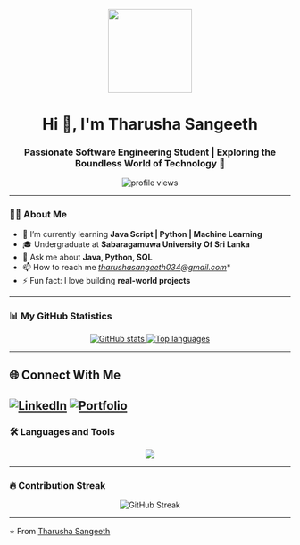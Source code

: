 <!-- Profile Header -->
<p align="center">
  <img src="https://i.ibb.co/FzYVmhC/hacker.gif" width="150px" />
</p>

<h1 align="center">Hi 👋, I'm Tharusha Sangeeth</h1>
<h3 align="center">Passionate Software Engineering Student | Exploring the Boundless World of Technology 🚀</h3>

<p align="center">
  <img src="https://komarev.com/ghpvc/?username=arunapb&label=Profile%20views&color=0e75b6&style=flat" alt="profile views" />
</p>

---

### 👨‍💻 About Me
- 🌱 I’m currently learning **Java Script | Python | Machine Learning**
- 🎓 Undergraduate at **Sabaragamuwa University Of Sri Lanka**
- 💬 Ask me about **Java, Python, SQL**
- 📫 How to reach me *tharushasangeeth034@gmail.com**
- ⚡ Fun fact: I love building **real-world projects**

---

### 📊 My GitHub Statistics
<div align="center">

<a href="https://github.com/arunapb">
  <img src="https://github-readme-stats.vercel.app/api?username=arunapb&show_icons=true&theme=radical" alt="GitHub stats" />
</a>

<a href="https://github.com/arunapb">
  <img src="https://github-readme-stats.vercel.app/api/top-langs/?username=arunapb&layout=compact&theme=radical" alt="Top languages" />
</a>

</div>

---


## 🌐 Connect With Me
[![LinkedIn](https://img.shields.io/badge/LinkedIn-0077B5?style=for-the-badge&logo=linkedin&logoColor=white)](https://www.linkedin.com/in/tharusha-hettiarachchi-5b44782aa/)
[![Portfolio](https://img.shields.io/badge/Portfolio-FF5722?style=for-the-badge&logo=google-chrome&logoColor=white)](https://www.tharusha2002-s.com)
---

### 🛠️ Languages and Tools
<p align="center">
<img src="https://skillicons.dev/icons?i=java,c,cpp,py,js,ts,html,css,react,nodejs,express,mongodb,mysql,php,bootstrap,tailwind,git,github,linux,figma,androidstudio,vscode,ps,pr" />
</p>

---

### 🔥 Contribution Streak
<p align="center">
  <img src="https://github-readme-streak-stats.herokuapp.com/?user=arunapb&theme=radical" alt="GitHub Streak" />
</p>

---

⭐️ From [Tharusha Sangeeth](https://github.com/arunapb)
